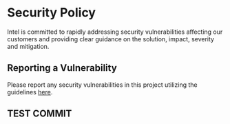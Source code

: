 # Security Policy
Intel is committed to rapidly addressing security vulnerabilities affecting our customers and providing clear guidance on the solution, impact, severity and mitigation. 

## Reporting a Vulnerability
Please report any security vulnerabilities in this project utilizing the guidelines [here](https://www.intel.com/content/www/us/en/security-center/vulnerability-handling-guidelines.html).

## TEST COMMIT